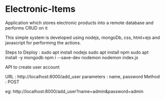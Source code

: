 # Electronic-Items
Application which stores electronic products into a remote database and performs CRUD on it

This simple system is developed using nodejs, mongoDb, css, html+ejs and javascript for performing the actions.

Steps to Deploy :
    sudo apt install nodejs
    sudo apt install npm
    sudo apt install -y mongodb
    npm i --save-dev nodemon
    nodemon index.js

API to create user account

URL : http://localhost:8000/add_user
parameters :  name, password
Method : POST

eg: http://localhost:8000/add_user?name=admin&password=admin
